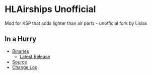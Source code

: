 # HLAirships Unofficial

Mod for KSP that adds lighter than air parts - unofficial fork by Lisias


## In a Hurry

* [Binaries](./Archive)
	+ [Latest Release](https://github.com/net-lisias-kspu/HLAirships/releases)
* [Source](https://github.com/net-lisias-kspu/HLAirships/)
* [Change Log](./CHANGE_LOG.md)

